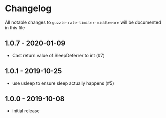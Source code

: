 # Changelog

All notable changes to `guzzle-rate-limiter-middleware` will be documented in this file

## 1.0.7 - 2020-01-09

- Cast return value of SleepDeferrer to int (#7)

## 1.0.1 - 2019-10-25

- use usleep to ensure sleep actually happens (#5)

## 1.0.0 - 2019-10-08

- initial release
